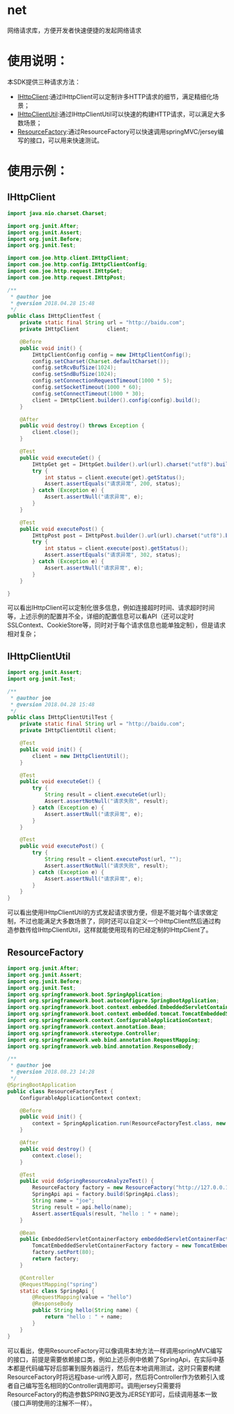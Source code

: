 # net
网络请求库，方便开发者快速便捷的发起网络请求

# 使用说明：
本SDK提供三种请求方法：
- [IHttpClient](#IHttpClient):通过IHttpClient可以定制许多HTTP请求的细节，满足精细化场景；
- [IHttpClientUtil](#IHttpClientUtil):通过IHttpClientUtil可以快速的构建HTTP请求，可以满足大多数场景；
- [ResourceFactory](#ResourceFactory):通过ResourceFactory可以快速调用springMVC/jersey编写的接口，可以用来快速测试。

# 使用示例：
## IHttpClient
```java
import java.nio.charset.Charset;

import org.junit.After;
import org.junit.Assert;
import org.junit.Before;
import org.junit.Test;

import com.joe.http.client.IHttpClient;
import com.joe.http.config.IHttpClientConfig;
import com.joe.http.request.IHttpGet;
import com.joe.http.request.IHttpPost;

/**
 * @author joe
 * @version 2018.04.28 15:48
 */
public class IHttpClientTest {
    private static final String url = "http://baidu.com";
    private IHttpClient         client;

    @Before
    public void init() {
        IHttpClientConfig config = new IHttpClientConfig();
        config.setCharset(Charset.defaultCharset());
        config.setRcvBufSize(1024);
        config.setSndBufSize(1024);
        config.setConnectionRequestTimeout(1000 * 5);
        config.setSocketTimeout(1000 * 60);
        config.setConnectTimeout(1000 * 30);
        client = IHttpClient.builder().config(config).build();
    }

    @After
    public void destroy() throws Exception {
        client.close();
    }

    @Test
    public void executeGet() {
        IHttpGet get = IHttpGet.builder().url(url).charset("utf8").build();
        try {
            int status = client.execute(get).getStatus();
            Assert.assertEquals("请求异常", 200, status);
        } catch (Exception e) {
            Assert.assertNull("请求异常", e);
        }
    }

    @Test
    public void executePost() {
        IHttpPost post = IHttpPost.builder().url(url).charset("utf8").build();
        try {
            int status = client.execute(post).getStatus();
            Assert.assertEquals("请求异常", 302, status);
        } catch (Exception e) {
            Assert.assertNull("请求异常", e);
        }
    }

}
```
可以看出IHttpClient可以定制化很多信息，例如连接超时时间、请求超时时间等，上述示例的配置并不全，详细的配置信息可以看API（还可以定时SSLContext、CookieStore等，同时对于每个请求信息也能单独定制），但是请求相对复杂；

## IHttpClientUtil
```java
import org.junit.Assert;
import org.junit.Test;

/**
 * @author joe
 * @version 2018.04.28 15:48
 */
public class IHttpClientUtilTest {
    private static final String url = "http://baidu.com";
    private IHttpClientUtil client;

    @Test
    public void init() {
        client = new IHttpClientUtil();
    }

    @Test
    public void executeGet() {
        try {
            String result = client.executeGet(url);
            Assert.assertNotNull("请求失败", result);
        } catch (Exception e) {
            Assert.assertNull("请求异常", e);
        }
    }

    @Test
    public void executePost() {
        try {
            String result = client.executePost(url, "");
            Assert.assertNotNull("请求失败", result);
        } catch (Exception e) {
            Assert.assertNull("请求异常", e);
        }
    }
}

```
可以看出使用IHttpClientUtil的方式发起请求很方便，但是不能对每个请求做定制，不过也能满足大多数场景了，同时还可以自定义一个IHttpClient然后通过构造参数传给IHttpClientUtil，这样就能使用现有的已经定制的IHttpClient了。

## ResourceFactory
```java
import org.junit.After;
import org.junit.Assert;
import org.junit.Before;
import org.junit.Test;
import org.springframework.boot.SpringApplication;
import org.springframework.boot.autoconfigure.SpringBootApplication;
import org.springframework.boot.context.embedded.EmbeddedServletContainerFactory;
import org.springframework.boot.context.embedded.tomcat.TomcatEmbeddedServletContainerFactory;
import org.springframework.context.ConfigurableApplicationContext;
import org.springframework.context.annotation.Bean;
import org.springframework.stereotype.Controller;
import org.springframework.web.bind.annotation.RequestMapping;
import org.springframework.web.bind.annotation.ResponseBody;

/**
 * @author joe
 * @version 2018.08.23 14:28
 */
@SpringBootApplication
public class ResourceFactoryTest {
    ConfigurableApplicationContext context;

    @Before
    public void init() {
        context = SpringApplication.run(ResourceFactoryTest.class, new String[0]);
    }

    @After
    public void destroy() {
        context.close();
    }

    @Test
    public void doSpringResourceAnalyzeTest() {
        ResourceFactory factory = new ResourceFactory("http://127.0.0.1", ResourceType.SPRING);
        SpringApi api = factory.build(SpringApi.class);
        String name = "joe";
        String result = api.hello(name);
        Assert.assertEquals(result, "hello : " + name);
    }

    @Bean
    public EmbeddedServletContainerFactory embeddedServletContainerFactory() {
        TomcatEmbeddedServletContainerFactory factory = new TomcatEmbeddedServletContainerFactory();
        factory.setPort(80);
        return factory;
    }

    @Controller
    @RequestMapping("spring")
    static class SpringApi {
        @RequestMapping(value = "hello")
        @ResponseBody
        public String hello(String name) {
            return "hello : " + name;
        }
    }
}
```

可以看出，使用ResourceFactory可以像调用本地方法一样调用springMVC编写的接口，前提是需要依赖接口类，例如上述示例中依赖了SpringApi，在实际中基本都是代码编写好后部署到服务器运行，然后在本地调用测试，这时只需要构建ResourceFactory时将远程base-url传入即可，然后将Controller作为依赖引入或者自己编写签名相同的Controller调用即可。调用jersey只需要将ResourceFactory的构造参数SPRING更改为JERSEY即可，后续调用基本一致（接口声明使用的注解不一样）。